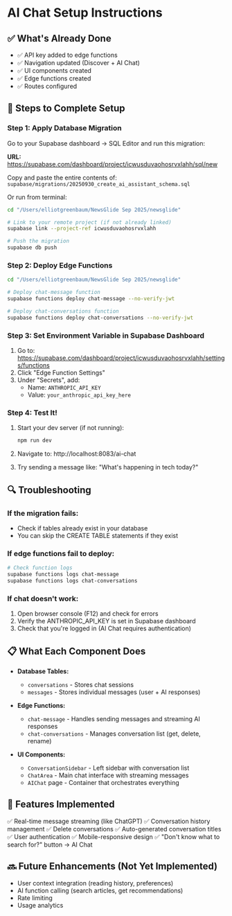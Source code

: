 # AI Chat Setup Instructions

## ✅ What's Already Done
- ✅ API key added to edge functions
- ✅ Navigation updated (Discover + AI Chat)
- ✅ UI components created
- ✅ Edge functions created
- ✅ Routes configured

## 🚀 Steps to Complete Setup

### Step 1: Apply Database Migration

Go to your Supabase dashboard → SQL Editor and run this migration:

**URL:** https://supabase.com/dashboard/project/icwusduvaohosrvxlahh/sql/new

Copy and paste the entire contents of: `supabase/migrations/20250930_create_ai_assistant_schema.sql`

Or run from terminal:
```bash
cd "/Users/elliotgreenbaum/NewsGlide Sep 2025/newsglide"

# Link to your remote project (if not already linked)
supabase link --project-ref icwusduvaohosrvxlahh

# Push the migration
supabase db push
```

### Step 2: Deploy Edge Functions

```bash
cd "/Users/elliotgreenbaum/NewsGlide Sep 2025/newsglide"

# Deploy chat-message function
supabase functions deploy chat-message --no-verify-jwt

# Deploy chat-conversations function
supabase functions deploy chat-conversations --no-verify-jwt
```

### Step 3: Set Environment Variable in Supabase Dashboard

1. Go to: https://supabase.com/dashboard/project/icwusduvaohosrvxlahh/settings/functions
2. Click "Edge Function Settings"
3. Under "Secrets", add:
   - Name: `ANTHROPIC_API_KEY`
   - Value: `your_anthropic_api_key_here`

### Step 4: Test It!

1. Start your dev server (if not running):
   ```bash
   npm run dev
   ```

2. Navigate to: http://localhost:8083/ai-chat

3. Try sending a message like: "What's happening in tech today?"

## 🔍 Troubleshooting

### If the migration fails:
- Check if tables already exist in your database
- You can skip the CREATE TABLE statements if they exist

### If edge functions fail to deploy:
```bash
# Check function logs
supabase functions logs chat-message
supabase functions logs chat-conversations
```

### If chat doesn't work:
1. Open browser console (F12) and check for errors
2. Verify the ANTHROPIC_API_KEY is set in Supabase dashboard
3. Check that you're logged in (AI Chat requires authentication)

## 📋 What Each Component Does

- **Database Tables:**
  - `conversations` - Stores chat sessions
  - `messages` - Stores individual messages (user + AI responses)

- **Edge Functions:**
  - `chat-message` - Handles sending messages and streaming AI responses
  - `chat-conversations` - Manages conversation list (get, delete, rename)

- **UI Components:**
  - `ConversationSidebar` - Left sidebar with conversation list
  - `ChatArea` - Main chat interface with streaming messages
  - `AIChat` page - Container that orchestrates everything

## 🎯 Features Implemented

✅ Real-time message streaming (like ChatGPT)
✅ Conversation history management
✅ Delete conversations
✅ Auto-generated conversation titles
✅ User authentication
✅ Mobile-responsive design
✅ "Don't know what to search for?" button → AI Chat

## 🔜 Future Enhancements (Not Yet Implemented)

- User context integration (reading history, preferences)
- AI function calling (search articles, get recommendations)
- Rate limiting
- Usage analytics
